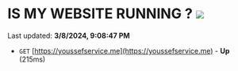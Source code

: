 # IS MY WEBSITE RUNNING ? [![](https://img.shields.io/static/v1?label=Sponsor&message=%E2%9D%A4&logo=GitHub&color=%23fe8e86)](https://github.com/sponsors/<username>)

Last updated: **3/8/2024, 9:08:47 PM**

- `GET` [https://youssefservice.me](https://youssefservice.me) - **Up** (215ms)

